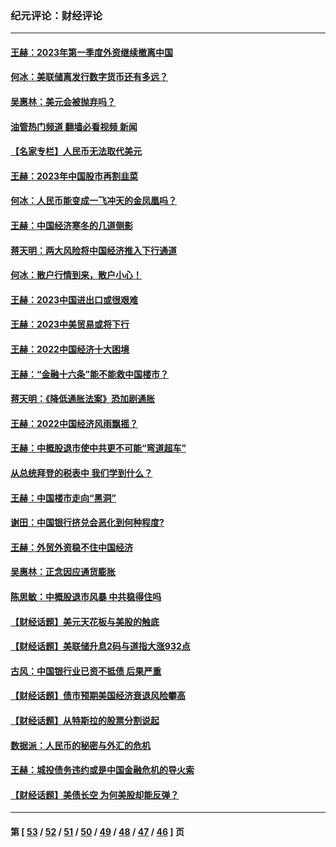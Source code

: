 ### 纪元评论：财经评论
---
#### [王赫：2023年第一季度外资继续撤离中国](../../pages/nsc1026/n13988870.md?06270330) 
#### [何冰：美联储离发行数字货币还有多远？](../../pages/nsc1026/n13986109.md?06270330) 
#### [吴惠林：美元会被抛弃吗？](../../pages/nsc1026/n13984087.md?06270330) 
#### [油管热门频道 翻墙必看视频 新闻](ok?06270330)
#### [【名家专栏】人民币无法取代美元](../../pages/nsc1026/n13974270.md?06270330) 
#### [王赫：2023年中国股市再割韭菜](../../pages/nsc1026/n13965334.md?06270330) 
#### [何冰：人民币能变成一飞冲天的金凤凰吗？](../../pages/nsc1026/n13964999.md?06270330) 
#### [王赫：中国经济寒冬的几道侧影](../../pages/nsc1026/n13932953.md?06270330) 
#### [蒋天明：两大风险将中国经济推入下行通道](../../pages/nsc1026/n13929820.md?06270330) 
#### [何冰：散户行情到来，散户小心！](../../pages/nsc1026/n13928308.md?06270330) 
#### [王赫：2023中国进出口或很艰难](../../pages/nsc1026/n13911515.md?06270330) 
#### [王赫：2023中美贸易或将下行](../../pages/nsc1026/n13899005.md?06270330) 
#### [王赫：2022中国经济十大困境](../../pages/nsc1026/n13883766.md?06270330) 
#### [王赫：“金融十六条”能不能救中国楼市？](../../pages/nsc1026/n13868431.md?06270330) 
#### [蒋天明：《降低通胀法案》恐加剧通胀](../../pages/nsc1026/n13806996.md?06270330) 
#### [王赫：2022中国经济风雨飘摇？](../../pages/nsc1026/n13803207.md?06270330) 
#### [王赫：中概股退市使中共更不可能“弯道超车”](../../pages/nsc1026/n13802858.md?06270330) 
#### [从总统拜登的税表中 我们学到什么？](../../pages/nsc1026/n13773081.md?06270330) 
#### [王赫：中国楼市走向“黑洞”](../../pages/nsc1026/n13770647.md?06270330) 
#### [谢田：中国银行挤兑会恶化到何种程度?](../../pages/nsc1026/n13766965.md?06270330) 
#### [王赫：外贸外资稳不住中国经济](../../pages/nsc1026/n13753933.md?06270330) 
#### [吴惠林：正念因应通货膨胀](../../pages/nsc1026/n13750350.md?06270330) 
#### [陈思敏：中概股退市风暴 中共稳得住吗](../../pages/nsc1026/n13738978.md?06270330) 
#### [【财经话题】美元天花板与美股的触底](../../pages/nsc1026/n13736495.md?06270330) 
#### [【财经话题】美联储升息2码与道指大涨932点](../../pages/nsc1026/n13727377.md?06270330) 
#### [古风：中国银行业已资不抵债 后果严重](../../pages/nsc1026/n13726111.md?06270330) 
#### [【财经话题】债市预期美国经济衰退风险攀高](../../pages/nsc1026/n13698043.md?06270330) 
#### [【财经话题】从特斯拉的股票分割说起](../../pages/nsc1026/n13679733.md?06270330) 
#### [数据派：人民币的秘密与外汇的危机](../../pages/nsc1026/n13667092.md?06270330) 
#### [王赫：城投债务违约或是中国金融危机的导火索](../../pages/nsc1026/n13665322.md?06270330) 
#### [【财经话题】美债长空 为何美股却能反弹？](../../pages/nsc1026/n13665895.md?06270330) 

---
#### 第 [ [53](./53.md?06270330) / [52](./52.md?06270330) / [51](./51.md?06270330) / [50](./50.md?06270330) / [49](./49.md?06270330) / [48](./48.md?06270330) / [47](./47.md?06270330) / [46](./46.md?06270330) ] 页
